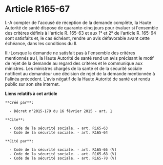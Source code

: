 # Article R165-67

I.-A compter de l'accusé de réception de la demande complète, la Haute Autorité de santé dispose de quarante-cinq jours pour
évaluer si l'ensemble des critères définis à l'article R. 165-63 et aux 1° et 2° de l'article R. 165-64 sont satisfaits et,
le cas échéant, rendre un avis défavorable avant cette échéance, dans les conditions du II. 

II.-Lorsque la demande ne satisfait pas à l'ensemble des critères mentionnés au I, la Haute Autorité de santé rend un avis
précisant le motif de rejet de la demande au regard des critères et le communique aux ministres. Les ministres chargés de la
santé et de la sécurité sociale notifient au demandeur une décision de rejet de la demande mentionnée à l'alinéa précédent.
L'avis négatif de la Haute Autorité de santé est rendu public sur son site internet.

**Liens relatifs à cet article**

	**Créé par**:

	  - Décret n°2015-179 du 16 février 2015 - art. 1

	**Cite**:

	  - Code de la sécurité sociale. - art. R165-63
	  - Code de la sécurité sociale. - art. R165-64

	**Cité par**:

	  - Code de la sécurité sociale. - art. R165-66 (V)
	  - Code de la sécurité sociale. - art. R165-68 (V)
	  - Code de la sécurité sociale. - art. R165-70 (V)
